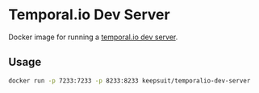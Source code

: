 # Temporal.io Dev Server

Docker image for running a [temporal.io dev server](https://docs.temporal.io/cli/server).

## Usage

```bash
docker run -p 7233:7233 -p 8233:8233 keepsuit/temporalio-dev-server
```
